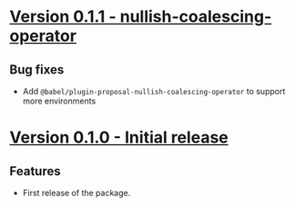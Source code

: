 # [Version 0.1.1 - nullish-coalescing-operator](https://github.com/deepsquare-io/turbine/releases/tag/v0.1.1)

## Bug fixes

- Add `@babel/plugin-proposal-nullish-coalescing-operator` to support more environments

# [Version 0.1.0 - Initial release](https://github.com/deepsquare-io/turbine/releases/tag/v0.1.0)

## Features

- First release of the package.
